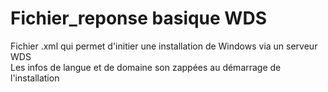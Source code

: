 # Fichier_reponse basique WDS
Fichier .xml qui permet d'initier une installation de Windows via un serveur WDS   
Les infos de langue et de domaine son zappées au démarrage de l'installation
